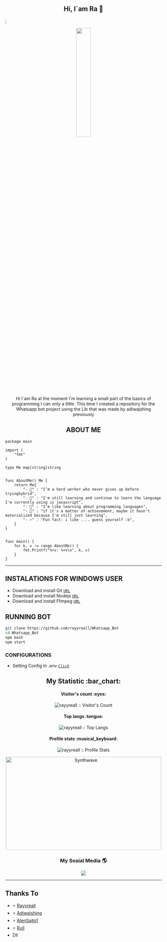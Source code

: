 <h2 align="center"><br>Hi, I`am Ra 👋 <br/></h2>;

<p align="center"><img width=30% src="https://i.ibb.co/cwKfKsv/IMG-20210519-202626.jpg"></p>

<p align="center">Hi I`am Ra at the moment I'm learning a small part of the basics of programming I can only a little. This time I created a repository for the Whatsapp bot project using the Lib that was made by adiwajshing previously
  
  
<h2 align="center">ABOUT ME</h2>

```golang
package main

import (
	"fmt"
)

type Me map[string]string


func AboutMe() Me {
	return Me{
		"- 🔭" : "I’m a hard worker who never gives up before tryinghybrid",
		"- 🌱" : "I'm still learning and continue to learn the language I'm currently using is javascript",
		"- 👯" : "I’m like learning about programming languages",
		"- 🥅" : "if it's a matter of achievement, maybe it hasn't materialized because I'm still just learning",
		"- ⚡" : "Fun fact: i like .... guess yourself :b",
	}
}


func main() {
	for k, v := range AboutMe() {
		fmt.Printf("%+v: %+v\n", k, v)
	}
}

```

____

## INSTALATIONS FOR WINDOWS USER

* Download and install Git [`URL`](https://git-scm.com/download/win)
* Download and install Nodejs [`URL`](https://nodejs.org/en/)
* Download and install Ffmpeg [`URL`](https://www.ffmpeg.org/download.html#build-windows)


## RUNNING BOT

```bash
git clone https://github.com/rayyreall/Whatsapp_Bot
cd Whatsapp_Bot
npm bash
npm start
```


### CONFIGURATIONS

* Setting Config In .env [`Click`](https://github.com/rayyreall/Whatsapp_Bot/blob/master/.env)


  
<h2 align="center">My Statistic :bar_chart:</h2>
<h4 align="center">Visitor's count :eyes:</h4>

<p align="center"><img src="https://profile-counter.glitch.me/{rayyreall}/count.svg" alt="rayyreall :: Visitor's Count" /></p>

<h4 align="center">Top langs :tongue:</h4>

<p align="center"><img src="https://github-readme-stats.vercel.app/api/top-langs/?username=rayyreall&theme=tokyonight&layout=compact" alt="rayyreall :: Top Langs" /></p>

<h4 align="center">Profile stats :musical_keyboard:</h4>

<p align="center"><img src="https://github-readme-stats.vercel.app/api?username=rayyreall&show_icons=true&theme=synthwave" alt="rayyreall :: Profile Stats" /></p>

<p align="center"><img src="https://thumbs.gfycat.com/GoodnaturedFondGaur-size_restricted.gif" alt="Synthwave" height="300" width="500"></p>

  
  
<h3 align="center"> My Sosial Media 🌎 </h3>
<p align="center">
<a href="https://instagram.com/rayyreall"><img src="https://img.shields.io/badge/instagram-%23E4405F.svg?&style=for-the-badge&logo=instagram&logoColor=white"/></a>

</p>

____


<p align="center">
  
## Thanks To
- ⭐️ [Rayyreall](https://github.com/rayyreall)
- ⭐️ [Adiwajshing](https://github.com/adiwajshing)
- ⭐️ [AlenSaito1](https://github.com/AlenSaito1)
- ⭐️ [Rull](https://github.com/arl03)
- Dll
</p>
